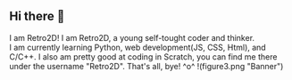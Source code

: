 ## Hi there 👋
I am Retro2D!
I am Retro2D, a young self-tought coder and thinker.  
I am currently learning Python, web development(JS, CSS, Html), and C/C++.
I also am pretty good at coding in Scratch, you can find me there under the username "Retro2D".
That's all, bye! ^o^
!(figure3.png "Banner")

<!--
**Retro2D/Retro2D** is a ✨ _special_ ✨ repository because its `README.md` (this file) appears on your GitHub profile.

Here are some ideas to get you started:

- 🔭 I’m currently working on ...
- 🌱 I’m currently learning ...
- 👯 I’m looking to collaborate on ...
- 🤔 I’m looking for help with ...
- 💬 Ask me about ...
- 📫 How to reach me: ...
- 😄 Pronouns: ...
- ⚡ Fun fact: ...
-->
